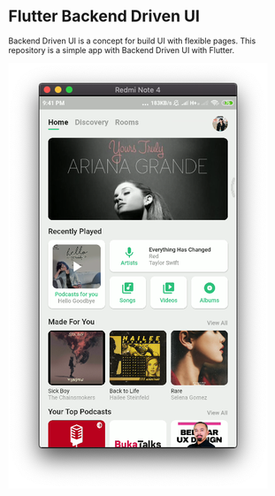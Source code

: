 # Flutter Backend Driven UI

Backend Driven UI is a concept for build UI with flexible pages. This
repository is a simple app with Backend Driven UI with Flutter.

![Screenshot](https://raw.githubusercontent.com/CoderJava/Flutter-Backend-Driven-UI/master/screenshots/screenshot_1.png
"Screenshot")
